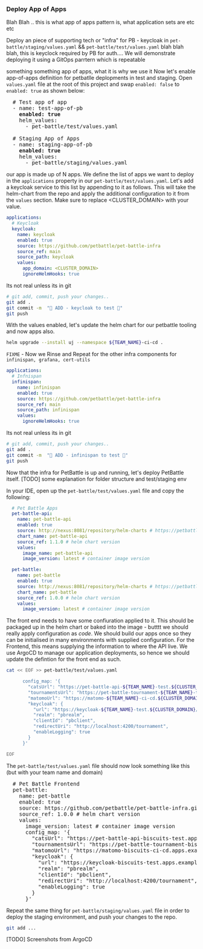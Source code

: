 ### Deploy App of Apps 
Blah Blah .. this is what app of apps pattern is, what application sets are etc etc

Deploy an piece of supporting tech or "infra" for PB - keycloak in `pet-battle/staging/values.yaml` && `pet-battle/test/values.yaml`
blah blah blah, this is keyclock required by PB for auth.... We will demonstrate deploying it using a GitOps parrtern which is repeatable

something something app of apps, what it is why we use it
Now let's enable app-of-apps definition for petbatlle deplopments in test and staging. Open `values.yaml` file at the root of this project and swap `enabled: false` to `enabled: true` as shown below:

<pre>
  # Test app of app
  - name: test-app-of-pb
<strong>    enabled: true</strong>
    helm_values:
      - pet-battle/test/values.yaml

  # Staging App of Apps
  - name: staging-app-of-pb
<strong>    enabled: true</strong>
    helm_values:
      - pet-battle/staging/values.yaml
</pre>


our app is made up of N apps. We define the list of apps we want to deploy in the `applications` property in our `pet-battle/test/values.yaml`. Let's add a keycloak service to this list by appending to it as follows. This will take the helm-chart from the repo and apply the additional configuration to it from the `values` section. Make sure to replace <CLUSTER_DOMAIN> with your value.

```yaml
applications:
  # Keycloak
  keycloak:
    name: keycloak
    enabled: true
    source: https://github.com/petbattle/pet-battle-infra
    source_ref: main
    source_path: keycloak
    values:
      app_domain: <CLUSTER_DOMAIN>
      ignoreHelmHooks: true
```

Its not real unless its in git
```bash
# git add, commit, push your changes..
git add .
git commit -m  "🐰 ADD - keycloak to test 🐰" 
git push 
```

With the values enabled, let's update the helm chart for our petbattle tooling and now apps also.
```bash
helm upgrade --install uj --namespace ${TEAM_NAME}-ci-cd .
```

`FIXME` - Now we Rinse and Repeat for the other infra components for `infinispan, grafana, cert-utils`

```yaml
applications:
  # Infnispan
  infinispan:
    name: infinispan
    enabled: true
    source: https://github.com/petbattle/pet-battle-infra
    source_ref: main
    source_path: infinispan
    values:
      ignoreHelmHooks: true
```

Its not real unless its in git
```bash
# git add, commit, push your changes..
git add .
git commit -m  "🐰 ADD - infinispan to test 🐰" 
git push 
```


Now that the infra for PetBattle is up and running, let's deploy PetBattle itself. 
[TODO] some explanation for folder structure and test/staging env

In your IDE, open up the `pet-battle/test/values.yaml` file and copy the following:

```yaml
  # Pet Battle Apps
  pet-battle-api:
    name: pet-battle-api
    enabled: true
    source: http://nexus:8081/repository/helm-charts # https://petbattle.github.io/helm-charts/
    chart_name: pet-battle-api
    source_ref: 1.1.0 # helm chart version
    values:
      image_name: pet-battle-api
      image_version: latest # container image version

  pet-battle:
    name: pet-battle
    enabled: true
    source: http://nexus:8081/repository/helm-charts # https://petbattle.github.io/helm-charts/
    chart_name: pet-battle
    source_ref: 1.0.0 # helm chart version
    values:
      image_version: latest # container image version
```

The front end needs to have some confiuration applied to it. This should be packaged up in the helm chart or baked into the image - butttt we should really apply configuration as *code*. We should build our apps once so they can be initialised in many environments with supplied configuration. For the Frontend, this means supplying the information to where the API live. We use ArgoCD to manage our application deployments, so hence we should update the defintion for the front end as such.
```bash
cat << EOF >> pet-battle/test/values.yaml

      config_map: '{
        "catsUrl": "https://pet-battle-api-${TEAM_NAME}-test.${CLUSTER_DOMAIN}",
        "tournamentsUrl": "https://pet-battle-tournament-${TEAM_NAME}-test.${CLUSTER_DOMAIN}",
        "matomoUrl": "https://matomo-${TEAM_NAME}-ci-cd.${CLUSTER_DOMAIN}/",
        "keycloak": {
          "url": "https://keycloak-${TEAM_NAME}-test.${CLUSTER_DOMAIN}/auth/",
          "realm": "pbrealm",
          "clientId": "pbclient",
          "redirectUri": "http://localhost:4200/tournament",
          "enableLogging": true
        }
      }'

EOF
```

The `pet-battle/test/values.yaml` file should now look something like this (but with your team name and domain)
<pre>
  # Pet Battle Frontend
  pet-battle:
    name: pet-battle
    enabled: true
    source: https://github.com/petbattle/pet-battle-infra.git
    source_ref: 1.0.0 # helm chart version
    values:
      image_version: latest # container image version
      config_map: '{
        "catsUrl": "https://pet-battle-api-biscuits-test.apps.example.com",
        "tournamentsUrl": "https://pet-battle-tournament-biscuits-test.apps.example.com",
        "matomoUrl": "https://matomo-biscuits-ci-cd.apps.example.com/",
        "keycloak": {
          "url": "https://keycloak-biscuits-test.apps.example.com/auth/",
          "realm": "pbrealm",
          "clientId": "pbclient",
          "redirectUri": "http://localhost:4200/tournament",
          "enableLogging": true
        }
      }'
</pre>

Repeat the same thing for `pet-battle/staging/values.yaml` file in order to deploy the staging environment, and push your changes to the repo.

```bash
git add ...
```

[TODO] Screenshots from ArgoCD